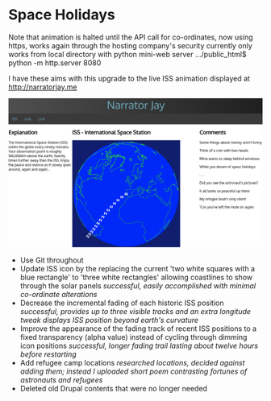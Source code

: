 # Space Holidays
 Note that animation is halted until the API call for co-ordinates, now using https, works again through the hosting company's security
 currently only works from local directory with python mini-web server .../public_html$ python -m http.server 8080 

I have these aims with this upgrade to the live ISS animation displayed at http://narratorjay.me

![ISS track after twenty minutes](SpaceHolidays.png)

- Use Git throughout
- Update ISS icon by the replacing the current 'two white squares with a blue rectangle' 
   to 'three white rectangles' allowing coastlines to show through the solar panels
	*successful, easily accomplished with minimal co-ordinate alterations*
- Decrease the incremental fading of each historic ISS position
	*successful, provides up to three visible tracks and an extra longitude tweak displays ISS position beyond earth's curvature*
- Improve the appearance of the fading track of recent ISS positions to a fixed transparency (alpha value) instead of cycling through dimming icon positions
	*successful, longer fading trail lasting about twelve hours before restarting*
- Add refugee camp locations
	*researched locations, decided against adding them;  instead I uploaded short poem contrasting fortunes of astronauts and refugees*
- Deleted old Drupal contents that were no longer needed

